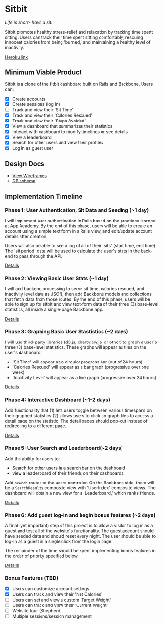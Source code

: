 # Sitbit
*Life is short- have a sit.*

Sitbit promotes healthy stress-relief and relaxation by tracking time spent
sitting. Users can track their time spent sitting comfortably, rescuing innocent
calories from being 'burned,' and maintaining a healthy level of inactivity.

[Heroku link][heroku]

[heroku]: http://sitbit.herokuapp.com

## Minimum Viable Product
Sitbit is a clone of the fitbit dashboard built on Rails and Backbone. Users can:

- [x] Create accounts
- [x] Create sessions (log in)
- [ ] Track and view their 'Sit Time'
- [x] Track and view their 'Calories Rescued'
- [x] Track and view their 'Steps Avoided'
- [x] View a dashboard that summarizes their statistics
- [x] Interact with dashboard to modify timelines or see details
- [x] View a leaderboard
- [x] Search for other users and view their profiles
- [x] Log in as guest user

## Design Docs
* [View Wireframes][views]
* [DB schema][schema]

[views]: ./docs/views.md
[schema]: ./docs/schema.md

## Implementation Timeline

### Phase 1: User Authentication, Sit Data and Seeding (~1 day)
I will implement user authentication in Rails based on the practices learned at
App Academy. By the end of this phase, users will be able to create an account
using a simple text form in a Rails view, and edit/update account details after
creation.

Users will also be able to see a log of all of their 'sits' (start time, end
time). The 'sit period' data will be used to calculate the user's stats in the
back-end to pass through the API.

[Details][phase-one]

### Phase 2: Viewing Basic User Stats (~1 day)
I will add backend processing to serve sit time, calories rescued, and
inactivity level data as JSON, then add Backbone models and collections that
fetch data from those routes. By the end of this phase, users will be able to
sign up for sitbit and view text-form data of their three (3) base-level
statistics, all inside a single-page Backbone app.


[Details][phase-two]

### Phase 3: Graphing Basic User Stastistics (~2 days)
I will use third-party libraries (d3.js, chartview.js, or other) to graph a
user's three (3) base-level statistics. These graphs will appear as tiles on the
user's dashboard.
- 'Sit Time' will appear as a circular progress bar (out of 24 hours)
- 'Calories Rescued' will appear as a bar graph (progressive over one week)
- 'Inactivity Level' will appear as a line graph (progressive over 24 hours)

[Details][phase-three]

### Phase 4: Interactive Dashboard (~1-2 days)
Add functionality that (1) lets users toggle between various timespans on their
graphed statistics (2) allows users to click on graph tiles to access a detail
page on the statistic. The detail pages should pop-out instead of redirecting
to a different page.

[Details][phase-four]

### Phase 5: User Search and Leaderboard(~2 days)
Add the ability for users to:
- Search for other users in a search bar on the dashboard
- view a leaderboard of their friends on their dashboards.

Add `search` routes to the users controller. On the Backbone side,
there will be a `SearchResults` composite view with 'UserIndex' composite views.
The dashboard will obtain a new view for a 'Leaderboard,' which ranks friends.

[Details][phase-five]

### Phase 6: Add guest log-in and begin bonus features (~2 days)
A final (yet important) step of this project is to allow a visitor to log in as
a guest and test all of the website's functionality. The guest account should
have seeded data and should reset every night. The user should be able to log-in
as a guest in a single click from the login page.

The remainder of the time should be spent implementing bonus features in the
order of priority specified below.

[Details][phase-six]

### Bonus Features (TBD)
- [x] Users can customize account settings
- [x] Users can track and view their 'Net Calories'
- [ ] Users can set and view a custom 'Target Weight'
- [ ] Users can track and view their 'Current Weight'
- [ ] Website tour (Shepherd)
- [ ] Multiple sessions/session management

[phase-one]: ./docs/phases/phase1.md
[phase-two]: ./docs/phases/phase2.md
[phase-three]: ./docs/phases/phase3.md
[phase-four]: ./docs/phases/phase4.md
[phase-five]: ./docs/phases/phase5.md
[phase-six]: ./docs/phases/phase6.md
